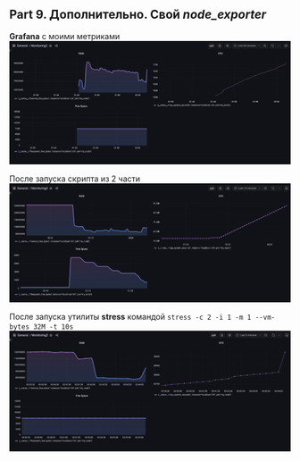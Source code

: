 ## Part 9. Дополнительно. Свой *node_exporter*

**Grafana** с моими метриками
![my metrics](1.png)        

После запуска скрипта из 2 части
![my metrics](2.png)        

После запуска утилиты **stress** командой `stress -c 2 -i 1 -m 1 --vm-bytes 32M -t 10s`
![my metrics](3.png)        